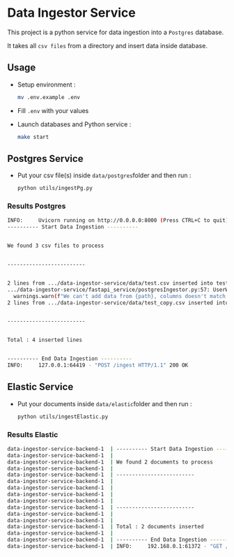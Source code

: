 # Data Ingestor Service

This project is a python service for data ingestion into a `Postgres` database.

It takes all `csv files` from a directory and insert data inside database.

## Usage

- Setup environment :

  ```bash
  mv .env.example .env
  ```

- Fill `.env` with your values

- Launch databases and Python service :

  ```bash
  make start
  ```

## Postgres Service

- Put your csv file(s) inside `data/postgres`folder and then run :

  ```bash
  python utils/ingestPg.py
  ```

### Results Postgres

```bash
INFO:     Uvicorn running on http://0.0.0.0:8000 (Press CTRL+C to quit)
---------- Start Data Ingestion ----------


We found 3 csv files to process


-------------------------


2 lines from .../data-ingestor-service/data/test.csv inserted into test
.../data-ingestor-service/fastapi_service/postgresIngestor.py:57: UserWarning: We can't add data from .../data-ingestor-service/data/test2.csv, columns doesn't match tables from public schema...
  warnings.warn(f"We can't add data from {path}, columns doesn't match tables from {SCHEMA} schema...")
2 lines from .../data-ingestor-service/data/test_copy.csv inserted into test


-------------------------


Total : 4 inserted lines


---------- End Data Ingestion ----------
INFO:     127.0.0.1:64419 - "POST /ingest HTTP/1.1" 200 OK
```

## Elastic Service

- Put your documents inside `data/elastic`folder and then run :

  ```bash
  python utils/ingestElastic.py
  ```

### Results Elastic

```bash
data-ingestor-service-backend-1  | ---------- Start Data Ingestion ----------
data-ingestor-service-backend-1  |
data-ingestor-service-backend-1  | We found 2 documents to process
data-ingestor-service-backend-1  |
data-ingestor-service-backend-1  | -------------------------
data-ingestor-service-backend-1  |
data-ingestor-service-backend-1  |
data-ingestor-service-backend-1  |
data-ingestor-service-backend-1  |
data-ingestor-service-backend-1  | -------------------------
data-ingestor-service-backend-1  |
data-ingestor-service-backend-1  |
data-ingestor-service-backend-1  | Total : 2 documents inserted
data-ingestor-service-backend-1  |
data-ingestor-service-backend-1  | ---------- End Data Ingestion ----------
data-ingestor-service-backend-1  | INFO:     192.168.0.1:61372 - "GET /ingestElastic HTTP/1.1" 200 OK
```
